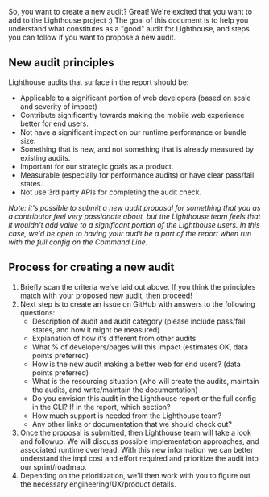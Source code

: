 So, you want to create a new audit? Great! We're excited that you want to add to the Lighthouse project :) The goal of this 
document is to help you understand what constitutes as a "good" audit for Lighthouse, and steps you can follow if you want
to propose a new audit. 

## New audit principles
Lighthouse audits that surface in the report should be: 
- Applicable to a significant portion of web developers (based on scale and severity of impact) 
- Contribute significantly towards making the mobile web experience better for end users. 
- Not have a significant impact on our runtime performance or bundle size. 
- Something that is new, and not something that is already measured by existing audits. 
- Important for our strategic goals as a product.
- Measurable (especially for performance audits) or have clear pass/fail states. 
- Not use 3rd party APIs for completing the audit check. 

*Note: it's possible to submit a new audit proposal for something that you as a contributor feel very passionate about, but the Lighthouse team feels that it wouldn't add value to a significant portion of the Lighthouse users. In this case, we'd be open to having your audit be a part of the report when run with the full config on the Command Line.* 

## Process for creating a new audit
1. Briefly scan the criteria we’ve laid out above. If you think the principles match with your proposed new audit, then proceed! 
2. Next step is to create an issue on GitHub with answers to the following questions: 
   - Description of audit and audit category (please include pass/fail states, and how it might be measured)
   - Explanation of how it’s different from other audits
   - What % of developers/pages will this impact (estimates OK, data points preferred) 
   - How is the new audit making a better web for end users? (data points preferred)
   - What is the resourcing situation (who will create the audits, maintain the audits, and write/maintain the documentation)
   - Do you envision this audit in the Lighthouse report or the full config in the CLI? If in the report, which section? 
   - How much support is needed from the Lighthouse team?
   - Any other links or documentation that we should check out?
3. Once the proposal is submitted, then Lighthouse team will take a look and followup. We will discuss possible implementation approaches, and associated runtime overhead.
With this new information we can better understand the impl cost and effort required and prioritize the audit into our sprint/roadmap. 
4. Depending on the prioritization, we'll then work with you to figure out the necessary engineering/UX/product details. 
